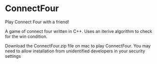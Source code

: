 # ConnectFour
Play Connect Four with a friend!

A game of connect four written in C++. Uses an iterive algorithm to check for the win condition.

Download the ConnectFour.zip file on mac to play ConnectFour. You may need to allow installation from unidentified developers in your security settings
